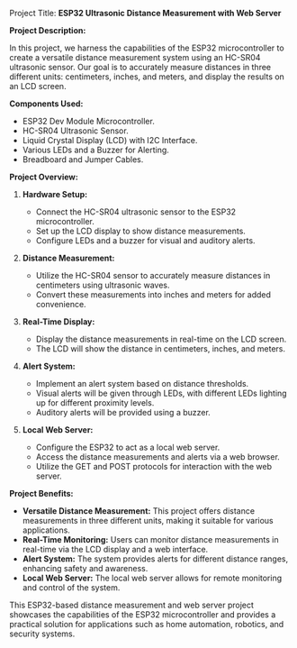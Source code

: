 Project Title:
**ESP32 Ultrasonic Distance Measurement with Web Server**

**Project Description:**

In this project, we harness the capabilities of the ESP32 microcontroller to create a versatile distance measurement system using an HC-SR04 ultrasonic sensor. Our goal is to accurately measure distances in three different units: centimeters, inches, and meters, and display the results on an LCD screen.

**Components Used:**
- ESP32 Dev Module Microcontroller.
- HC-SR04 Ultrasonic Sensor.
- Liquid Crystal Display (LCD) with I2C Interface.
- Various LEDs and a Buzzer for Alerting.
- Breadboard and Jumper Cables.

**Project Overview:**

1. **Hardware Setup:**
   - Connect the HC-SR04 ultrasonic sensor to the ESP32 microcontroller.
   - Set up the LCD display to show distance measurements.
   - Configure LEDs and a buzzer for visual and auditory alerts.

2. **Distance Measurement:**
   - Utilize the HC-SR04 sensor to accurately measure distances in centimeters using ultrasonic waves.
   - Convert these measurements into inches and meters for added convenience.

3. **Real-Time Display:**
   - Display the distance measurements in real-time on the LCD screen.
   - The LCD will show the distance in centimeters, inches, and meters.

4. **Alert System:**
   - Implement an alert system based on distance thresholds.
   - Visual alerts will be given through LEDs, with different LEDs lighting up for different proximity levels.
   - Auditory alerts will be provided using a buzzer.

5. **Local Web Server:**
   - Configure the ESP32 to act as a local web server.
   - Access the distance measurements and alerts via a web browser.
   - Utilize the GET and POST protocols for interaction with the web server.

**Project Benefits:**
- **Versatile Distance Measurement:** This project offers distance measurements in three different units, making it suitable for various applications.
- **Real-Time Monitoring:** Users can monitor distance measurements in real-time via the LCD display and a web interface.
- **Alert System:** The system provides alerts for different distance ranges, enhancing safety and awareness.
- **Local Web Server:** The local web server allows for remote monitoring and control of the system.

This ESP32-based distance measurement and web server project showcases the capabilities of the ESP32 microcontroller and provides a practical solution for applications such as home automation, robotics, and security systems.
